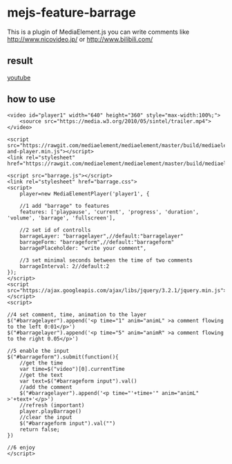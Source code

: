 # mejs-feature-barrage
This is a plugin of MediaElement.js
you can write comments like http://www.nicovideo.jp/ or http://www.bilibili.com/

## result
[youtube](https://www.youtube.com/watch?v=L2DeUXXGWm0)

## how to use

    <video id="player1" width="640" height="360" style="max-width:100%;">
        <source src="https://media.w3.org/2010/05/sintel/trailer.mp4">
    </video>
    
    <script src="https://rawgit.com/mediaelement/mediaelement/master/build/mediaelement-and-player.min.js"></script>
    <link rel="stylesheet" href="https://rawgit.com/mediaelement/mediaelement/master/build/mediaelementplayer.min.css">
    
    <script src="barrage.js"></script>
    <link rel="stylesheet" href="barrage.css">
    <script>
        player=new MediaElementPlayer('player1', {
    
        //1 add "barrage" to features
        features: ['playpause', 'current', 'progress', 'duration', 'volume', 'barrage', 'fullscreen'],
    
        //2 set id of controlls
        barrageLayer: "barragelayer",//default:"barragelayer"
        barrageForm: "barrageform",//default:"barrageform"
        barragePlaceholder: "write your comment",
    
        //3 set minimal seconds between the time of two comments
        barrageInterval: 2//default:2
    });
    </script>
    <script src="https://ajax.googleapis.com/ajax/libs/jquery/3.2.1/jquery.min.js"></script>
    <script>
    
    //4 set comment, time, animation to the layer
    $("#barragelayer").append('<p time="1" anim="animL" >a comment flowing to the left 0:01</p>')
    $("#barragelayer").append('<p time="5" anim="animR" >a comment flowing to the right 0.05</p>')
    
    //5 enable the input
    $("#barrageform").submit(function(){
        //get the time
        var time=$("video")[0].currentTime
        //get the text
        var text=$("#barrageform input").val()
        //add the comment
        $("#barragelayer").append('<p time="'+time+'" anim="animL" >'+text+'</p>')
        //refresh (important)
        player.playBarrage()
        //clear the input
        $("#barrageform input").val("")
        return false;
    })

    //6 enjoy
    </script>
